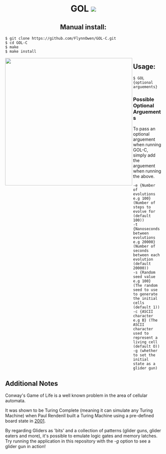 <h1 align="center"> GOL   <img src="https://img.shields.io/badge/c-%2300599C.svg?style=for-the-badge&logo=c&logoColor=white"/></p>

<h2 align="center"> Manual install: </h2>

```console
$ git clone https://github.com/FlynnOwen/GOL-C.git
$ cd GOL-C
$ make
$ make install
```

<img align="left" width="410" height="410" src="images/GOLc.gf"/>

## Usage:

```console
$ GOL {optional arguements}
```

### Possible Optional Arguements
To pass an optional arguement when running GOL-C, simply add the arguement when running the above.

```console
-e {Number of evolutions e.g 100} (Number of steps to evolve for (default 100))
-t {Nanoseconds between evolutions e.g 20000} (Number of seconds between each evolution (default 20000))
-s {Random seed value e.g 100} (The random seed to use to generate the initial cells (default 1))
-c {ASCII character e.g B} (The ASCII character used to represent a living cell (default O))
-g (whether to set the initial state as a glider gun)
```

## Additional Notes
Conway's Game of Life is a well known problem in the area of cellular automata.

It was shown to be Turing Complete (meaning it can simulate any Turing Machine) when Paul Rendenll built a Turing Machine using a pre-defined board state in [2001](https://citeseerx.ist.psu.edu/viewdoc/download?doi=10.1.1.386.7806&rep=rep1&type=pdf]).

By regarding Gliders as 'bits' and a collection of patterns (glider guns, glider eaters and more), it's possible to emulate logic gates and memory latches. Try running the application in this repository with the *-g* option to see a glider gun in action!
